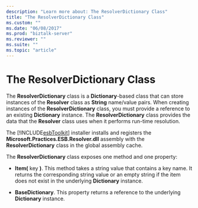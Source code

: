 ```yaml
---
description: "Learn more about: The ResolverDictionary Class"
title: "The ResolverDictionary Class"
ms.custom: ""
ms.date: "06/08/2017"
ms.prod: "biztalk-server"
ms.reviewer: ""
ms.suite: ""
ms.topic: "article"
---
```

# The ResolverDictionary Class
The **ResolverDictionary** class is a **Dictionary**-based class that can store instances of the **Resolver** class as **String** name/value pairs. When creating instances of the **ResolverDictionary** class, you must provide a reference to an existing **Dictionary** instance. The **ResolverDictionary** class provides the data that the **Resolver** class uses when it performs run-time resolution.  
  
 The [!INCLUDE[esbToolkit](../includes/esbtoolkit-md.md)] installer installs and registers the **Microsoft.Practices.ESB.Resolver.dll** assembly with the **ResolverDictionary** class in the global assembly cache.  
  
 The **ResolverDictionary** class exposes one method and one property:  
  
-   **Item(** key **)**. This method takes a string value that contains a key name. It returns the corresponding string value or an empty string if the item does not exist in the underlying **Dictionary** instance.  
  
-   **BaseDictionary**. This property returns a reference to the underlying **Dictionary** instance.
